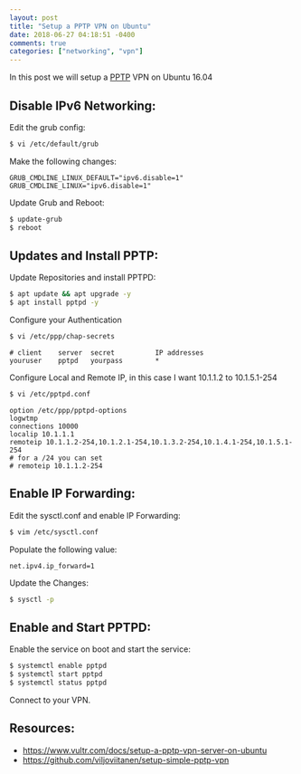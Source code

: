 ```yaml
---
layout: post
title: "Setup a PPTP VPN on Ubuntu"
date: 2018-06-27 04:18:51 -0400
comments: true
categories: ["networking", "vpn"] 
---
```


In this post we will setup a [PPTP](https://en.wikipedia.org/wiki/Point-to-Point_Tunneling_Protocol) VPN on Ubuntu 16.04

<script id="mNCC" language="javascript">
    medianet_width = "728";
    medianet_height = "90";
    medianet_crid = "218284798";
    medianet_versionId = "3111299"; 
  </script>
<script src="//contextual.media.net/nmedianet.js?cid=8CUD78FSV"></script>

## Disable IPv6 Networking:

Edit the grub config:

```bash
$ vi /etc/default/grub
```

Make the following changes:

```
GRUB_CMDLINE_LINUX_DEFAULT="ipv6.disable=1"
GRUB_CMDLINE_LINUX="ipv6.disable=1"
```

Update Grub and Reboot:

```bash
$ update-grub
$ reboot
```

## Updates and Install PPTP:

Update Repositories and install PPTPD:

```bash
$ apt update && apt upgrade -y
$ apt install pptpd -y
```

Configure your Authentication

```bash
$ vi /etc/ppp/chap-secrets
```

```
# client	server 	secret 			IP addresses
youruser   	pptpd   yourpass		*
```

Configure Local and Remote IP, in this case I want 10.1.1.2 to 10.1.5.1-254

```bash
$ vi /etc/pptpd.conf
```

```
option /etc/ppp/pptpd-options
logwtmp
connections 10000
localip 10.1.1.1
remoteip 10.1.1.2-254,10.1.2.1-254,10.1.3.2-254,10.1.4.1-254,10.1.5.1-254
# for a /24 you can set
# remoteip 10.1.1.2-254
```

## Enable IP Forwarding:

Edit the sysctl.conf and enable IP Forwarding:

```bash
$ vim /etc/sysctl.conf
```

Populate the following value:

```
net.ipv4.ip_forward=1
```

Update the Changes:

```bash
$ sysctl -p
```

## Enable and Start PPTPD:

Enable the service on boot and start the service:

```bash
$ systemctl enable pptpd
$ systemctl start pptpd
$ systemctl status pptpd
```

Connect to your VPN.

## Resources:
- https://www.vultr.com/docs/setup-a-pptp-vpn-server-on-ubuntu
- https://github.com/viljoviitanen/setup-simple-pptp-vpn
